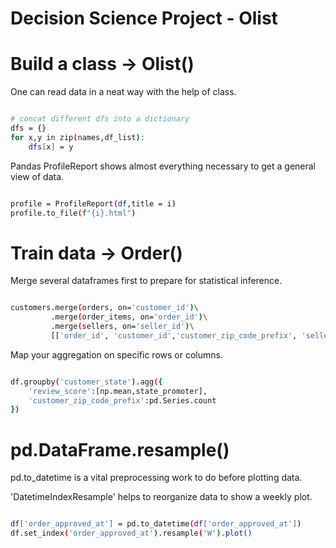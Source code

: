 # Decision Science Project - Olist

# Build a class -> Olist()

One can read data in a neat way with the help of class.

``` bash

# concat different dfs into a dictionary
dfs = {}
for x,y in zip(names,df_list):
    dfs[x] = y

```

Pandas ProfileReport shows almost everything necessary to get a general view of data.

``` bash

profile = ProfileReport(df,title = i)
profile.to_file(f"{i}.html")

```

# Train data -> Order()

Merge several dataframes first to prepare for statistical inference.

``` bash

customers.merge(orders, on='customer_id')\
         .merge(order_items, on='order_id')\
         .merge(sellers, on='seller_id')\
         [['order_id', 'customer_id','customer_zip_code_prefix', 'seller_id', 'seller_zip_code_prefix']]

```

Map your aggregation on specific rows or columns.

``` bash

df.groupby('customer_state').agg({
    'review_score':[np.mean,state_promoter],
    'customer_zip_code_prefix':pd.Series.count
})

```


# pd.DataFrame.resample()

pd.to_datetime is a vital preprocessing work to do before plotting data.

'DatetimeIndexResample' helps to reorganize data to show a weekly plot.

``` bash

df['order_approved_at'] = pd.to_datetime(df['order_approved_at'])
df.set_index('order_approved_at').resample('W').plot()

```

